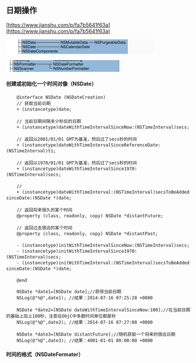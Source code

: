 ## 日期操作

[https://www.jianshu.com/p/fa7b5641f63a](https://www.jianshu.com/p/fa7b5641f63a)

![](/assets/API/NSDate详解1.png)

![](/assets/API/NSDate详解2.png)

#### 创建或初始化一个时间对像（NSDate）

```obj
    @interface NSDate (NSDateCreation)
    // 获取当前日期
    + (instancetype)date;
    
    // 当前日期间隔多少秒后的日期
    + (instancetype)dateWithTimeIntervalSinceNow:(NSTimeInterval)secs;
    
    // 返回以2001/01/01 GMT为基准，然后过了secs秒的时间
    + (instancetype)dateWithTimeIntervalSinceReferenceDate:(NSTimeInterval)ti;
    
    // 返回以1970/01/01 GMT为基准，然后过了secs秒的时间
    + (instancetype)dateWithTimeIntervalSince1970:(NSTimeInterval)secs;
    
    // 
    + (instancetype)dateWithTimeInterval:(NSTimeInterval)secsToBeAdded sinceDate:(NSDate *)date;
    
    // 返回将来很久的某个时间
    @property (class, readonly, copy) NSDate *distantFuture;
    
    // 返回过去很远的某个时间
    @property (class, readonly, copy) NSDate *distantPast;
    
    - (instancetype)initWithTimeIntervalSinceNow:(NSTimeInterval)secs;
    - (instancetype)initWithTimeIntervalSince1970:(NSTimeInterval)secs;
    - (instancetype)initWithTimeInterval:(NSTimeInterval)secsToBeAdded sinceDate:(NSDate *)date;
    
    @end
```

```obj
    NSDate *date1=[NSDate date];//获得当前日期
    NSLog(@"%@",date1); //结果：2014-07-16 07:25:28 +0000

    NSDate *date2=[NSDate dateWithTimeIntervalSinceNow:100];//在当前日期的基础上加上100秒，注意在ObjC中多数时间单位都是秒
    NSLog(@"%@",date2); //结果：2014-07-16 07:27:08 +0000
    
    NSDate *date3=[NSDate distantFuture];//随机获取一个将来的很远日期
    NSLog(@"%@",date3); //结果：4001-01-01 00:00:00 +0000  
```

#### 时间的格式（NSDateFormater）








